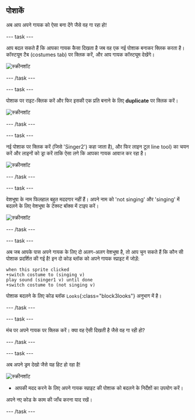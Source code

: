 ## पोशाकें

अब आप अपने गायक को ऐसा बना देंगे जैसे वह गा रहा हो!

\--- task \---

आप बदल सकते हैं कि आपका गायक कैसा दिखता है जब वह एक नई पोशाक बनाकर क्लिक करता है। कॉस्टयूम टैब (costumes tab) पर क्लिक करें, और आप गायक कॉस्ट्यूम देखेंगे।

![स्क्रीनशॉट](images/band-singer-costume-annotated.png)

\--- /task \---

\--- task \---

पोशाक पर राइट-क्लिक करें और फिर इसकी एक प्रति बनाने के लिए **duplicate** पर क्लिक करें।

![स्क्रीनशॉट](images/band-singer-duplicate.png)

\--- /task \---

\--- task \---

नई पोशाक पर क्लिक करें (जिसे 'Singer2') कहा जाता है), और फिर लाइन टूल line tool) का चयन करें और लाइनों को ड्रा करें ताकि ऐसा लगे कि आपका गायक आवाज कर रहा है।

![स्क्रीनशॉट](images/band-singer-click.png)

\--- /task \---

\--- task \---

वेशभूषा के नाम फिलहाल बहुत मददगार नहीं हैं। अपने नाम को 'not singing' और 'singing' में बदलने के लिए वेशभूषा के टेक्स्ट बॉक्स में टाइप करें।

![स्क्रीनशॉट](images/band-singer-name-annotated.png)

\--- /task \---

\--- task \---

अब जब आपके पास अपने गायक के लिए दो अलग-अलग वेशभूषा है, तो आप चुन सकते हैं कि कौन सी पोशाक प्रदर्शित की गई है! इन दो कोड ब्लॉक को अपने गायक स्प्राइट में जोड़ें:

```blocks3
when this sprite clicked
+switch costume to (singing v)
play sound (singer1 v) until done
+switch costume to (not singing v)
```

पोशाक बदलने के लिए कोड ब्लॉक `Looks`{:class="block3looks"} अनुभाग में है।

\--- /task \---

\--- task \---

मंच पर अपने गायक पर क्लिक करें। क्या वह ऐसी दिखती है जैसे वह गा रही हो?

\--- /task \---

\--- task \---

अब अपने ड्रम देखो जैसे यह हिट हो रहा है!

![स्क्रीनशॉट](images/band-drum-final.png)

- आपकी मदद करने के लिए अपने गायक स्प्राइट की पोशाक को बदलने के निर्देशों का उपयोग करें।

अपने नए कोड के काम की जाँच करना याद रखें।

\--- /task \---